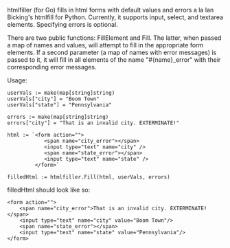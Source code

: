 htmlfiller (for Go) fills in html forms with default values and errors a la Ian Bicking's htmlfill for Python. Currently, it supports input, select, and textarea elements. Specifying errors is optional.

There are two public functions: FillElement and Fill. The latter, when passed a map of names and values, will attempt to fill in the appropriate form elements. If a second parameter (a map of names with error messages) is passed to it, it will fill in all <span> elements of the name "#{name}_error" with their corresponding error messages.

Usage:

    userVals := make(map[string]string)
    userVals["city"] = "Boom Town"
    userVals["state"] = "Pennsylvania"

    errors := make(map[string]string)
    errors["city"] = "That is an invalid city. EXTERMINATE!"

    html := `<form action="">
                <span name="city_error"></span>
                <input type="text" name="city" />
                <span name="state_error"></span>
                <input type="text" name="state" />
             </form>`

    filledHtml := htmlfiller.Fill(html, userVals, errors)

filledHtml should look like so:

    <form action="">
        <span name="city_error">That is an invalid city. EXTERMINATE!</span>
        <input type="text" name="city" value="Boom Town"/>
        <span name="state_error"></span>
        <input type="text" name="state" value="Pennsylvania"/>
    </form>
 
